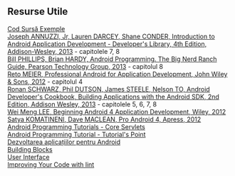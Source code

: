 ## Resurse Utile

[Cod Sursă
Exemple](https:*github.com/pdsd2015/Laborator03/tree/master/samples)  
[Joseph ANNUZZI, Jr, Lauren DARCEY, Shane CONDER, Introduction to
Android Application Development - Developer's Library, 4th Edition,
Addison-Wesley,
2013](http:*ptgmedia.pearsoncmg.com/images/9780321940261/samplepages/0321940261.pdf) -
capitolele 7, 8  
[Bill PHILLIPS, Brian HARDY, Android Programming. The Big Nerd Ranch
Guide, Pearson Technology Group,
2013](http:*www.bignerdranch.com/we-write/android-programming/) -
capitolul 8  
[Reto MEIER, Professional Android for Application Development, John
Wiley & Sons,
2012](http:*www.amazon.com/Professional-Android-4-Application-Development/dp/1118102274) -
capitolul 4  
[Ronan SCHWARZ, Phil DUTSON, James STEELE, Nelson TO, Android
Developer's Cookbook, Building Applications with the Android SDK, 2nd
Edition, Addison Wesley,
2013](http:*books.google.ro/books/about/The_Android_Developer_s_Cookbook.html?id=Y4JR2yI2Fo0C&redir_esc=y) -
capitolele 5, 6, 7, 8  
[Wei Meng LEE, Beginning Android 4 Application Development, Wiley,
2012](http:*eu.wiley.com/WileyCDA/WileyTitle/productCd-1118199545.html)  
[Satya KOMATINENI, Dave MACLEAN, Pro Android 4, Apress,
2012](http:*www.apress.com/9781430239307)  
[Android Programming Tutorials - Core
Servlets](http:*www.coreservlets.com/android-tutorial)  
[Android Programming Tutorial - Tutorial's
Point](http:*www.tutorialspoint.com/android/index.htm)  
[Dezvoltarea aplicațiilor pentru
Android](http:*android.rosedu.org/wiki/)  
[Building
Blocks](http:*developer.android.com/design/building-blocks/index.html)  
[User
Interface](http:*developer.android.com/guide/topics/ui/index.html)  
[Improving Your Code with
lint](http:*developer.android.com/tools/debugging/improving-w-lint.html)
